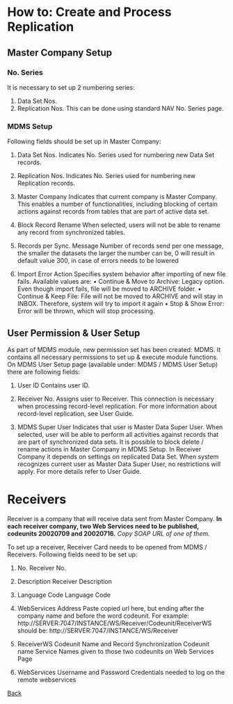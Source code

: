 # How to: Create and Process Replication
## Master Company Setup
### No. Series
It is necessary to set up 2 numbering series:
1.	Data Set Nos.
2.	Replication Nos.
This can be done using standard NAV No. Series page.
### MDMS Setup
Following fields should be set up in Master Company:
1.	Data Set Nos.
Indicates No. Series used for numbering new Data Set records.

2.	Replication Nos.
Indicates No. Series used for numbering new Replication records.

3.	Master Company
Indicates that current company is Master Company. This enables a number of functionalities, including blocking of certain actions against records from tables that are part of active data set.

4.	Block Record Rename
When selected, users will not be able to rename any record from synchronized tables.

5.	Records per Sync. Message
Number of records send per one message, the smaller the datasets the larger the number can be, 0 will result in default value 300, in case of errors needs to be lowered

6.	Import Error Action
Specifies system behavior after importing of new file fails. Available values are:
•	Continue & Move to Archive: Legacy option. Even though import fails, file will be moved to ARCHIVE folder.
•	Continue & Keep File: File will not be moved to ARCHIVE and will stay in INBOX. Therefore, system will try to import it again 
•	Stop & Show Error: Error will be thrown, which will stop processing.

## User Permission & User Setup
As part of MDMS module, new permission set has been created: MDMS. It contains all necessary permissions to set up & execute module functions.
On MDMS User Setup page (available under: MDMS / MDMS User Setup) there are following fields:
1.	User ID
Contains user ID. 

2.	Receiver No.
Assigns user to Receiver. This connection is necessary when processing record-level replication. For more information about record-level replication, see User Guide.

3.	MDMS Super User
Indicates that user is Master Data Super User. When selected, user will be able to perform all activities against records that are part of synchronized data sets. It is possible to block delete / rename actions in Master Company in MDMS Setup. In Receiver Company it depends on settings on replicated Data Set. When system recognizes current user as Master Data Super User, no restrictions will apply. For more details refer to User Guide. 

#	Receivers
Receiver is a company that will receive data sent from Master Company.
**In each receiver company, two Web Services need to be published, codeunits 20020709 and 20020716.**
*Copy SOAP URL of one of them.*

To set up a receiver, Receiver Card needs to be opened from MDMS / Receivers.
Following fields need to be set up:
1.	No.
Receiver No.

2.	Description
Receiver Description

3.	Language Code
Language Code

4.	WebServices Address
Paste copied url here, but ending after the company name and before the word codeunit. For example:
http://SERVER:7047/INSTANCE/WS/Receiver/Codeunit/ReceiverWS should be:
http://SERVER:7047/INSTANCE/WS/Receiver

5.	ReceiverWS Codeunit Name and Record Synchronization Codeunit name
Service Names given to those two codeunits on Web Services Page 

6.	WebServices Username and Password
Credentials needed to log on the remote webservices

[Back](master-data-management-system-mdms.md)